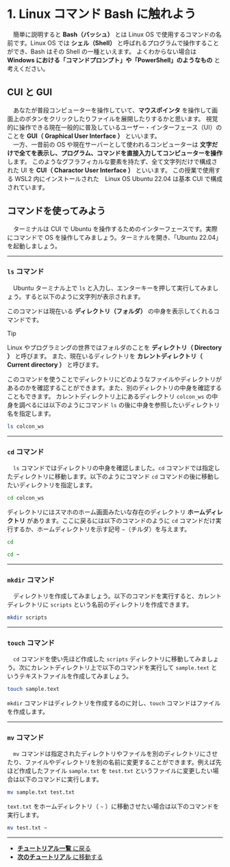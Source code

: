 # 1. Linux コマンド Bash に触れよう

　簡単に説明すると **Bash（バッシュ）** とは Linux OS で使用するコマンドの名前です。Linux OS では **シェル（Shell）** と呼ばれるプログラムで操作することができ、Bash はその Shell の一種といえます。
よくわからない場合は **Windows における「コマンドプロンプト」や「PowerShell」のようなもの** と考えください。

## CUI と GUI
　あなたが普段コンピューターを操作していて、**マウスポインタ** を操作して画面上のボタンをクリックしたりファイルを展開したりするかと思います。
視覚的に操作できる現在一般的に普及しているユーザー・インターフェース（UI）のことを **GUI（ $\text{Graphical User Interface}$ ）** といいます。
<br>
　一方、一昔前の OS や現在サーバーとして使われるコンピューターは **文字だけで全てを表示し、プログラム、コマンドを直接入力してコンピューターを操作** します。
このようなグフラフィカルな要素を持たず、全て文字列だけで構成された UI を **CUI（ $\text{Charactor User Interface}$ ）** といいます。
この授業で使用する WSL2 内にインストールされた　Linux OS Ubuntu 22.04 は基本 CUI で構成されています。

## コマンドを使ってみよう
　ターミナルは CUI で Ubuntu を操作するためのインターフェースです。実際にコマンドで OS を操作してみましょう。ターミナルを開き、「Ubuntu 22.04」を起動しましょう。

---

### `ls` コマンド
　Ubuntu ターミナル上で `ls` と入力し、エンターキーを押して実行してみましょう。すると以下のように文字列が表示されます。

このコマンドは現在いる **ディレクトリ（フォルダ）** の中身を表示してくれるコマンドです。

> [!TIP]
> Linux やプログラミングの世界ではフォルダのことを **ディレクトリ（ $\text{Directory}$ ）** と呼びます。
> また、現在いるディレクトリを **カレントディレクトリ（ $\text{Current directory}$ ）** と呼びます。

このコマンドを使うことでディレクトリにどのようなファイルやディレクトリがあるのかを確認することができます。また、別のディレクトリの中身を確認することもできます。
カレントディレクトリ上にあるディレクトリ `colcon_ws` の中身を調べるには以下のようにコマンド `ls` の後に中身を参照したいディレクトリ名を指定します。
```bash
ls colcon_ws
```

---

### `cd` コマンド
　`ls` コマンドではディレクトリの中身を確認しました。`cd` コマンドでは指定したディレクトリに移動します。以下のようにコマンド `cd` コマンドの後に移動したいディレクトリを指定します。
```bash
cd colcon_ws
```
ディレクトリにはスマホのホーム画面みたいな存在のディレクトリ **ホームディレクトリ** があります。ここに戻るには以下のコマンドのように `cd` コマンドだけ実行するか、ホームディレクトリを示す記号 `~`（チルダ）を与えます。
```bash
cd
```
```bash
cd ~
```

---

### `mkdir` コマンド
　ディレクトリを作成してみましょう。以下のコマンドを実行すると、カレントディレクトリに `scripts` という名前のディレクトリを作成できます。
```bash
mkdir scripts
```

---

### `touch` コマンド
　`cd` コマンドを使い先ほど作成した `scripts` ディレクトリに移動してみましょう。次にカレントディレクトリ上で以下のコマンドを実行して `sample.text` というテキストファイルを作成してみましょう。
```bash
touch sample.text
```
`mkdir` コマンドはディレクトリを作成するのに対し、`touch` コマンドはファイルを作成します。

---

### `mv` コマンド
　`mv` コマンドは指定されたディレクトリやファイルを別のディレクトリにさせたり、ファイルやディレクトリを別の名前に変更することができます。例えば先ほど作成したファイル `sample.txt` を `test.txt` というファイルに変更したい場合は以下のコマンドに実行します。
```bash
mv sample.txt test.txt
```
`text.txt` をホームディレクトリ（ `~` ）に移動させたい場合は以下のコマンドを実行します。
```bash
mv test.txt ~
```

---

- [**チュートリアル一覧** に戻る](./toc.md)
- [**次のチュートリアル** に移動する](./tutorial2.md)
